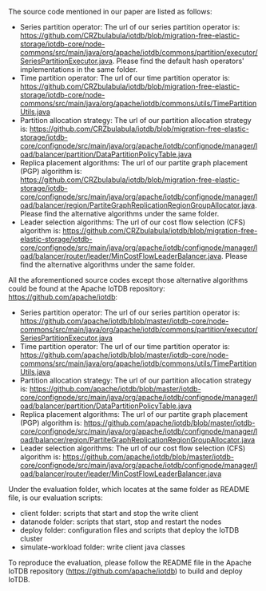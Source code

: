 <!--

    Licensed to the Apache Software Foundation (ASF) under one
    or more contributor license agreements.  See the NOTICE file
    distributed with this work for additional information
    regarding copyright ownership.  The ASF licenses this file
    to you under the Apache License, Version 2.0 (the
    "License"); you may not use this file except in compliance
    with the License.  You may obtain a copy of the License at

        http://www.apache.org/licenses/LICENSE-2.0

    Unless required by applicable law or agreed to in writing,
    software distributed under the License is distributed on an
    "AS IS" BASIS, WITHOUT WARRANTIES OR CONDITIONS OF ANY
    KIND, either express or implied.  See the License for the
    specific language governing permissions and limitations
    under the License.

-->

The source code mentioned in our paper are listed as follows: 

+ Series partition operator: The url of our series partition operator is: https://github.com/CRZbulabula/iotdb/blob/migration-free-elastic-storage/iotdb-core/node-commons/src/main/java/org/apache/iotdb/commons/partition/executor/SeriesPartitionExecutor.java. Please find the default hash operators' implementations in the same folder.
+ Time partition operator: The url of our time partition operator is: https://github.com/CRZbulabula/iotdb/blob/migration-free-elastic-storage/iotdb-core/node-commons/src/main/java/org/apache/iotdb/commons/utils/TimePartitionUtils.java 
+ Partition allocation strategy: The url of our partition allocation strategy is: https://github.com/CRZbulabula/iotdb/blob/migration-free-elastic-storage/iotdb-core/confignode/src/main/java/org/apache/iotdb/confignode/manager/load/balancer/partition/DataPartitionPolicyTable.java
+ Replica placement algorithms: The url of our partite graph placement (PGP) algorithm is: https://github.com/CRZbulabula/iotdb/blob/migration-free-elastic-storage/iotdb-core/confignode/src/main/java/org/apache/iotdb/confignode/manager/load/balancer/region/PartiteGraphReplicationRegionGroupAllocator.java. Please find the alternative algorithms under the same folder.
+ Leader selection algorithms: The url of our cost flow selection (CFS) algorithm is: https://github.com/CRZbulabula/iotdb/blob/migration-free-elastic-storage/iotdb-core/confignode/src/main/java/org/apache/iotdb/confignode/manager/load/balancer/router/leader/MinCostFlowLeaderBalancer.java. Please find the alternative algorithms under the same folder.

All the aforementioned source codes except those alternative algorithms could be found at the Apache IoTDB repository: https://github.com/apache/iotdb:

+ Series partition operator: The url of our series partition operator is: https://github.com/apache/iotdb/blob/master/iotdb-core/node-commons/src/main/java/org/apache/iotdb/commons/partition/executor/SeriesPartitionExecutor.java
+ Time partition operator: The url of our time partition operator is: https://github.com/apache/iotdb/blob/master/iotdb-core/node-commons/src/main/java/org/apache/iotdb/commons/utils/TimePartitionUtils.java
+ Partition allocation strategy: The url of our partition allocation strategy is: https://github.com/apache/iotdb/blob/master/iotdb-core/confignode/src/main/java/org/apache/iotdb/confignode/manager/load/balancer/partition/DataPartitionPolicyTable.java
+ Replica placement algorithms: The url of our partite graph placement (PGP) algorithm is: https://github.com/apache/iotdb/blob/master/iotdb-core/confignode/src/main/java/org/apache/iotdb/confignode/manager/load/balancer/region/PartiteGraphReplicationRegionGroupAllocator.java
+ Leader selection algorithms: The url of our cost flow selection (CFS) algorithm is: https://github.com/apache/iotdb/blob/master/iotdb-core/confignode/src/main/java/org/apache/iotdb/confignode/manager/load/balancer/router/leader/MinCostFlowLeaderBalancer.java

Under the evaluation folder, which locates at the same folder as README file, is our evaluation scripts:

+ client folder: scripts that start and stop the write client
+ datanode folder: scripts that start, stop and restart the nodes
+ deploy folder: configuration files and scripts that deploy the IoTDB cluster
+ simulate-workload folder: write client java classes

To reproduce the evaluation, please follow the README file in the Apache IoTDB repository (https://github.com/apache/iotdb) to build and deploy IoTDB.

